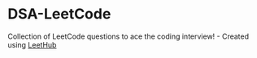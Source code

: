 # DSA-LeetCode
Collection of LeetCode questions to ace the coding interview! - Created using [LeetHub](https://github.com/QasimWani/LeetHub)
